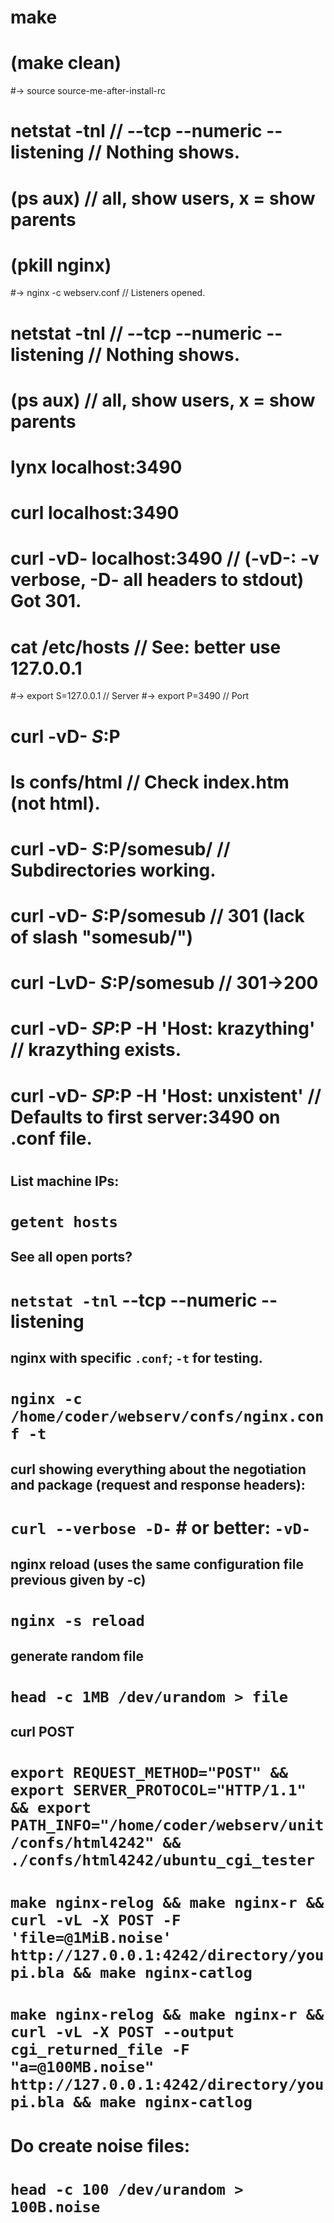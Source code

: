 #
# make
# (make clean)
#-> source source-me-after-install-rc
# netstat -tnl					// --tcp --numeric --listening // Nothing shows.
# (ps aux)						// all, show users, x = show parents
# (pkill nginx)
#-> nginx -c webserv.conf			// Listeners opened.
# netstat -tnl					// --tcp --numeric --listening // Nothing shows.
# (ps aux)						// all, show users, x = show parents
# lynx localhost:3490
# curl localhost:3490
# curl -vD- localhost:3490		// (-vD-: -v verbose, -D- all headers to stdout) Got 301.
# cat /etc/hosts				// See: better use 127.0.0.1
#-> export S=127.0.0.1			// Server
#-> export P=3490				// Port
# curl -vD- $S:$P
# ls confs/html					// Check index.htm (not html).
# curl -vD- $S:$P/somesub/		// Subdirectories working.
# curl -vD- $S:$P/somesub		// 301 (lack of slash "somesub/")
# curl -LvD- $S:$P/somesub		// 301->200
# curl -vD- $SP:$P -H 'Host: krazything'	// krazything exists.
# curl -vD- $SP:$P -H 'Host: unxistent'		// Defaults to first server:3490 on .conf file.

#
#

## List machine IPs:
# `getent hosts`

## See all open ports?
# `netstat -tnl` --tcp --numeric --listening

## nginx with specific `.conf`; `-t` for testing.
# `nginx -c /home/coder/webserv/confs/nginx.conf -t`

## curl showing everything about the negotiation and package (request and response headers):
# `curl --verbose -D-` # or better: `-vD-`

## nginx reload (uses the same configuration file previous given by -c)
# `nginx -s reload`

## generate random file
# `head -c 1MB /dev/urandom > file`

## curl POST
#  `export REQUEST_METHOD="POST" && export SERVER_PROTOCOL="HTTP/1.1" && export PATH_INFO="/home/coder/webserv/unit/confs/html4242" && ./confs/html4242/ubuntu_cgi_tester` 
#  `make nginx-relog && make nginx-r && curl -vL -X POST -F 'file=@1MiB.noise' http://127.0.0.1:4242/directory/youpi.bla && make nginx-catlog`
#  `make nginx-relog && make nginx-r && curl -vL -X POST --output cgi_returned_file -F "a=@100MB.noise" http://127.0.0.1:4242/directory/youpi.bla && make nginx-catlog`

##
# Do create noise files:
#  `head -c 100 /dev/urandom > 100B.noise`
